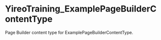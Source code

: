 # YireoTraining_ExamplePageBuilderContentType

Page Builder content type for ExamplePageBuilderContentType.
